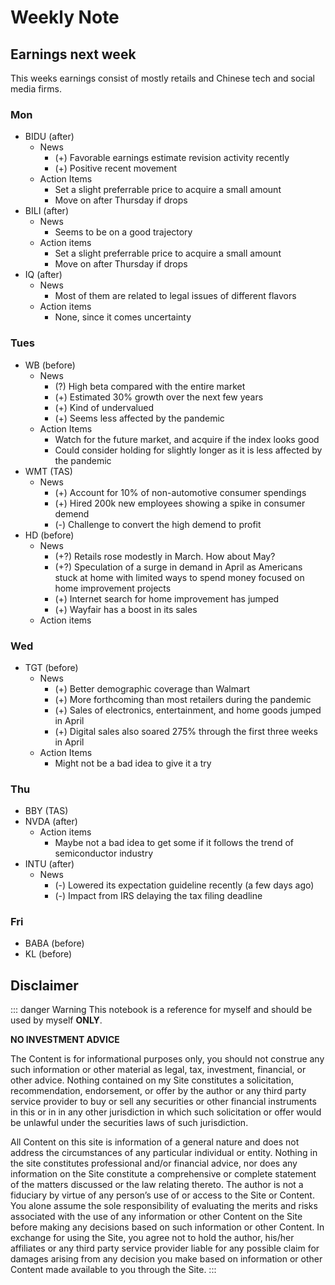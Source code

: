# Weekly Note

## Earnings next week

This weeks earnings consist of mostly retails and Chinese tech and social media firms.

### Mon

- BIDU (after)
  - News
    - (+) Favorable earnings estimate revision activity recently
    - (+) Positive recent movement
  - Action Items
    - Set a slight preferrable price to acquire a small amount
    - Move on after Thursday if drops
- BILI (after)
  - News
    - Seems to be on a good trajectory
  - Action items
    - Set a slight preferrable price to acquire a small amount
    - Move on after Thursday if drops
- IQ (after)
  - News
    - Most of them are related to legal issues of different flavors
  - Action items
    - None, since it comes uncertainty

### Tues

- WB (before)
  - News
    - (?) High beta compared with the entire market
    - (+) Estimated 30% growth over the next few years
    - (+) Kind of undervalued
    - (+) Seems less affected by the pandemic
  - Action Items
    - Watch for the future market, and acquire if the index looks good
    - Could consider holding for slightly longer as it is less affected by the pandemic
- WMT (TAS)
  - News
    - (+) Account for 10% of non-automotive consumer spendings
    - (+) Hired 200k new employees showing a spike in consumer demend
    - (-) Challenge to convert the high demend to profit
- HD (before)
  - News
    - (+?) Retails rose modestly in March. How about May?
    - (+?) Speculation of a surge in demand in April as Americans stuck at home with limited ways to spend money focused on home improvement projects
    - (+) Internet search for home improvement has jumped
    - (+) Wayfair has a boost in its sales
  - Action items
    

### Wed

- TGT (before)
  - News
    - (+) Better demographic coverage than Walmart
    - (+) More forthcoming than most retailers during the pandemic
    - (+) Sales of electronics, entertainment, and home goods jumped in April
    - (+) Digital sales also soared 275% through the first three weeks in April
  - Action Items
    - Might not be a bad idea to give it a try

### Thu

- BBY (TAS)
- NVDA (after)
  - Action items
    - Maybe not a bad idea to get some if it follows the trend of semiconductor industry
- INTU (after)
  - News
    - (-) Lowered its expectation guideline recently (a few days ago)
    - (-) Impact from IRS delaying the tax filing deadline

### Fri

- BABA (before)
- KL (before)

## Disclaimer

::: danger Warning
This notebook is a reference for myself and should be used by myself **ONLY**.

**NO INVESTMENT ADVICE**

The Content is for informational purposes only, you should not construe any such information or other material as legal, tax, investment, financial, or other advice. Nothing contained on my Site constitutes a solicitation, recommendation, endorsement, or offer by the author or any third party service provider to buy or sell any securities or other financial instruments in this or in in any other jurisdiction in which such solicitation or offer would be unlawful under the securities laws of such jurisdiction.

All Content on this site is information of a general nature and does not address the circumstances of any particular individual or entity. Nothing in the site constitutes professional and/or financial advice, nor does any information on the Site constitute a comprehensive or complete statement of the matters discussed or the law relating thereto. The author is not a fiduciary by virtue of any person’s use of or access to the Site or Content. You alone assume the sole responsibility of evaluating the merits and risks associated with the use of any information or other Content on the Site before making any decisions based on such information or other Content. In exchange for using the Site, you agree not to hold the author, his/her affiliates or any third party service provider liable for any possible claim for damages arising from any decision you make based on information or other Content made available to you through the Site.
:::

<Disqus/>